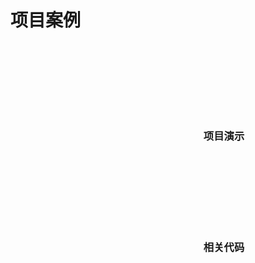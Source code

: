 # 项目案例

### <svg class="icon" style="font-size: 16px; margin-right: 5px;" aria-hidden="true"><use xlink:href="#icon-demo"></use></svg> 项目演示

<div class='iphone-bg'></div>


### <svg class="icon" style="font-size: 16px; margin-right: 5px;" aria-hidden="true"><use xlink:href="#icon-component"></use></svg> 相关代码
